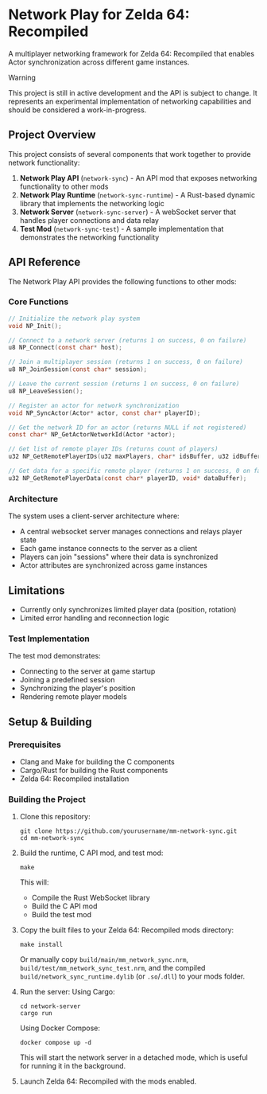 # Network Play for Zelda 64: Recompiled

A multiplayer networking framework for Zelda 64: Recompiled that enables Actor synchronization across different game instances.


> [!WARNING]
> This project is still in active development and the API is subject to change. It represents an experimental implementation of networking capabilities and should be considered a work-in-progress.


## Project Overview

This project consists of several components that work together to provide network functionality:

1. **Network Play API** (`network-sync`) - An API mod that exposes networking functionality to other mods
2. **Network Play Runtime** (`network-sync-runtime`) - A Rust-based dynamic library that implements the networking logic
3. **Network Server** (`network-sync-server`) - A webSocket server that handles player connections and data relay
4. **Test Mod** (`network-sync-test`) - A sample implementation that demonstrates the networking functionality

## API Reference

The Network Play API provides the following functions to other mods:

### Core Functions

```c
// Initialize the network play system
void NP_Init();

// Connect to a network server (returns 1 on success, 0 on failure)
u8 NP_Connect(const char* host);

// Join a multiplayer session (returns 1 on success, 0 on failure)
u8 NP_JoinSession(const char* session);

// Leave the current session (returns 1 on success, 0 on failure)
u8 NP_LeaveSession();

// Register an actor for network synchronization
void NP_SyncActor(Actor* actor, const char* playerID);

// Get the network ID for an actor (returns NULL if not registered)
const char* NP_GetActorNetworkId(Actor *actor);

// Get list of remote player IDs (returns count of players)
u32 NP_GetRemotePlayerIDs(u32 maxPlayers, char* idsBuffer, u32 idBufferSize);

// Get data for a specific remote player (returns 1 on success, 0 on failure)
u32 NP_GetRemotePlayerData(const char* playerID, void* dataBuffer);
```

### Architecture

The system uses a client-server architecture where:
- A central websocket server manages connections and relays player state
- Each game instance connects to the server as a client
- Players can join "sessions" where their data is synchronized
- Actor attributes are synchronized across game instances

## Limitations

- Currently only synchronizes limited player data (position, rotation)
- Limited error handling and reconnection logic

### Test Implementation

The test mod demonstrates:
- Connecting to the server at game startup
- Joining a predefined session
- Synchronizing the player's position
- Rendering remote player models

## Setup & Building

### Prerequisites

- Clang and Make for building the C components
- Cargo/Rust for building the Rust components
- Zelda 64: Recompiled installation

### Building the Project

1. Clone this repository:
   ```
   git clone https://github.com/yourusername/mm-network-sync.git
   cd mm-network-sync
   ```

2. Build the runtime, C API mod, and test mod:
   ```
   make
   ```
   This will:
   - Compile the Rust WebSocket library
   - Build the C API mod
   - Build the test mod

3. Copy the built files to your Zelda 64: Recompiled mods directory:
   ```
   make install
   ```
   Or manually copy `build/main/mm_network_sync.nrm`, `build/test/mm_network_sync_test.nrm`, and the compiled `build/network_sync_runtime.dylib` (or `.so`/`.dll`) to your mods folder.

4. Run the server:
Using Cargo:
   ```
   cd network-server
   cargo run
   ```

   Using Docker Compose:
   ```
   docker compose up -d
   ```
   This will start the network server in a detached mode, which is useful for running it in the background.

5. Launch Zelda 64: Recompiled with the mods enabled.
